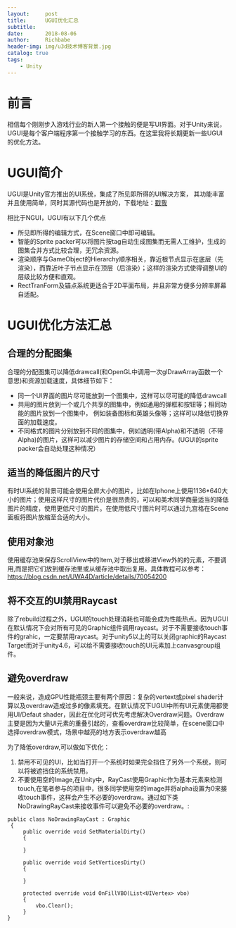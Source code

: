 ```yaml
---
layout:     post
title:      UGUI优化汇总
subtitle:   
date:       2018-08-06
author:     Richbabe
header-img: img/u3d技术博客背景.jpg
catalog: true
tags:
    - Unity
---
```

# 前言
相信每个刚刚步入游戏行业的新人第一个接触的便是写UI界面。对于Unity来说，UGUI是每个客户端程序第一个接触学习的东西。在这里我将长期更新一些UGUI的优化方法。

# UGUI简介
UGUI是Unity官方推出的UI系统，集成了所见即所得的UI解决方案， 其功能丰富并且使用简单，同时其源代码也是开放的，下载地址：[戳我](https://bitbucket.org/Unity-Technologies/ui/src)

相比于NGUI，UGUI有以下几个优点
*  所见即所得的编辑方式，在Scene窗口中即可编辑。
*  智能的Sprite packer可以将图片按tag自动生成图集而无需人工维护，生成的图集合并方式比较合理，无冗余资源。
*  渲染顺序与GameObject的Hierarchy顺序相关，靠近根节点显示在底层（先渲染），而靠近叶子节点显示在顶层（后渲染）；这样的渲染方式使得调整UI的层级比较方便和直观。 
*  RectTranForm及锚点系统更适合于2D平面布局，并且非常方便多分辨率屏幕自适配。

# UGUI优化方法汇总
## 合理的分配图集
合理的分配图集可以降低drawcall(和OpenGL中调用一次glDrawArray函数一个意思)和资源加载速度，具体细节如下：
* 同一个UI界面的图片尽可能放到一个图集中，这样可以尽可能的降低drawcall
* 共用的图片放到一个或几个共享的图集中，例如通用的弹框和按钮等；相同功能的图片放到一个图集中， 例如装备图标和英雄头像等；这样可以降低切换界面的加载速度。
* 不同格式的图片分别放到不同的图集中，例如透明(带Alpha)和不透明（不带Alpha)的图片，这样可以减少图片的存储空间和占用内存。(UGUI的sprite packer会自动处理这种情况） 

## 适当的降低图片的尺寸
有时UI系统的背景可能会使用全屏大小的图片，比如在Iphone上使用1136*640大小的图片；使用这样尺寸的图片代价是很昂贵的，可以和美术同学商量适当的降低图片的精度，使用更低尺寸的图片。在使用低尺寸图片时可以通过九宫格在Scene面板将图片放缩至合适的大小。

## 使用对象池
使用缓存池来保存ScrollView中的Item,对于移出或移进View外的的元素，不要调用,而是把它们放到缓存池里或从缓存池中取出复用。具体教程可以参考：https://blog.csdn.net/UWA4D/article/details/70054200

## 将不交互的UI禁用Raycast
除了rebuild过程之外，UGUI的touch处理消耗也可能会成为性能热点。因为UGUI在默认情况下会对所有可见的Graphic组件调用raycast。对于不需要接收touch事件的grahic，一定要禁用raycast。对于unity5以上的可以关闭graphic的Raycast Target而对于unity4.6，可以给不需要接收touch的UI元素加上canvasgroup组件。

## 避免overdraw
一般来说，造成GPU性能瓶颈主要有两个原因：复杂的vertext或pixel shader计算以及overdraw造成过多的像素填充。在默认情况下UGUI中所有UI元素使用都使用UI/Defaut shader，因此在优化时可优先考虑解决Overdraw问题。Overdraw主要是因为大量UI元素的重叠引起的，查看overdraw比较简单，在scene窗口中选择overdraw模式，场景中越亮的地方表示overdraw越高

为了降低overdraw,可以做如下优化： 
1. 禁用不可见的UI，比如当打开一个系统时如果完全挡住了另外一个系统，则可以将被遮挡住的系统禁用。 
2. 不要使用空的Image,在Unity中，RayCast使用Graphic作为基本元素来检测touch,在笔者参与的项目中，很多同学使用空的image并将alpha设置为0来接收touch事件，这样会产生不必要的overdraw。通过如下类NoDrawingRayCast来接收事件可以避免不必要的overdraw。:

```
public class NoDrawingRayCast : Graphic 
 { 
     public override void SetMaterialDirty() 
     { 
     
     } 
     
     public override void SetVerticesDirty() 
     { 
     
     } 
     
     protected override void OnFillVBO(List<UIVertex> vbo) 
     { 
         vbo.Clear(); 
     } 
} 
```


